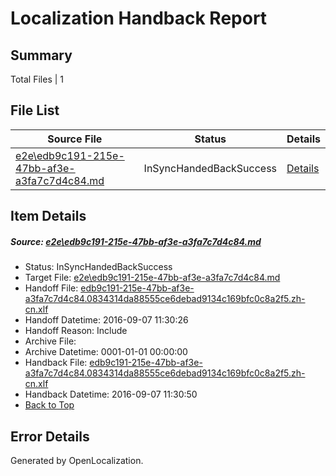 # <a name='report-top'></a> Localization Handback Report

## Summary
 Total Files | 1

## File List
 Source File | Status | Details 
 ----------- | ------ | ------- 
 [e2e\edb9c191-215e-47bb-af3e-a3fa7c7d4c84.md](https://github.com/OpenLocalizationTestOrg/ol-test0/blob/4459b7d9e6261783674a5ca3ee55b761d7888c8f/e2e/edb9c191-215e-47bb-af3e-a3fa7c7d4c84.md) | InSyncHandedBackSuccess | [Details](#8aca854af74f211e325348815bd076a24e0ffadc1)

## Item Details
##### <a name='8aca854af74f211e325348815bd076a24e0ffadc1'></a> Source: [e2e\edb9c191-215e-47bb-af3e-a3fa7c7d4c84.md](https://github.com/OpenLocalizationTestOrg/ol-test0/blob/4459b7d9e6261783674a5ca3ee55b761d7888c8f/e2e/edb9c191-215e-47bb-af3e-a3fa7c7d4c84.md)
* Status: InSyncHandedBackSuccess
* Target File: [e2e\edb9c191-215e-47bb-af3e-a3fa7c7d4c84.md](https://github.com/OpenLocalizationTestOrg/ol-test0-zhcn/blob/5c90046a2ac65833750dc68be348743f3bbdc300/e2e/edb9c191-215e-47bb-af3e-a3fa7c7d4c84.md)
* Handoff File: [edb9c191-215e-47bb-af3e-a3fa7c7d4c84.0834314da88555ce6debad9134c169bfc0c8a2f5.zh-cn.xlf](https://github.com/OpenLocalizationTestOrg/ol-test0-handoff/blob/35aee02a807f7a63a7bdebeef45515a4cfe01d50/ol-handoff/OpenLocalizationTestOrg/ol-test0-zhcn/ci/ht/edb9c191-215e-47bb-af3e-a3fa7c7d4c84.0834314da88555ce6debad9134c169bfc0c8a2f5.zh-cn.xlf)
* Handoff Datetime: 2016-09-07 11:30:26
* Handoff Reason: Include
* Archive File: 
* Archive Datetime: 0001-01-01 00:00:00
* Handback File: [edb9c191-215e-47bb-af3e-a3fa7c7d4c84.0834314da88555ce6debad9134c169bfc0c8a2f5.zh-cn.xlf](https://github.com/OpenLocalizationTestOrg/ol-test0-handback/blob/0f0d8ebd464b1bc86b6e6f8daa7de97029205c67/ol-handback/OpenLocalizationTestOrg/ol-test0-zhcn/ci/ht/edb9c191-215e-47bb-af3e-a3fa7c7d4c84.0834314da88555ce6debad9134c169bfc0c8a2f5.zh-cn.xlf)
* Handback Datetime: 2016-09-07 11:30:50
* [Back to Top](#report-top)


## Error Details

Generated by OpenLocalization.
